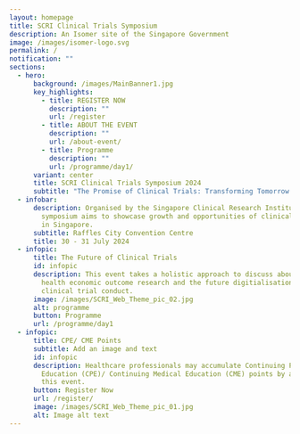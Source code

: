 ```yaml
---
layout: homepage
title: SCRI Clinical Trials Symposium
description: An Isomer site of the Singapore Government
image: /images/isomer-logo.svg
permalink: /
notification: ""
sections:
  - hero:
      background: /images/MainBanner1.jpg
      key_highlights:
        - title: REGISTER NOW
          description: ""
          url: /register
        - title: ABOUT THE EVENT
          description: ""
          url: /about-event/
        - title: Programme
          description: ""
          url: /programme/day1/
      variant: center
      title: SCRI Clinical Trials Symposium 2024
      subtitle: "The Promise of Clinical Trials: Transforming Tomorrow's  Health"
  - infobar:
      description: Organised by the Singapore Clinical Research Institute, the two-day
        symposium aims to showcase growth and opportunities of clinical trials
        in Singapore.
      subtitle: Raffles City Convention Centre
      title: 30 - 31 July 2024
  - infopic:
      title: The Future of Clinical Trials
      id: infopic
      description: This event takes a holistic approach to discuss about importance of
        health economic outcome research and the future digitialisation of
        clinical trial conduct.
      image: /images/SCRI_Web_Theme_pic_02.jpg
      alt: programme
      button: Programme
      url: /programme/day1
  - infopic:
      title: CPE/ CME Points
      subtitle: Add an image and text
      id: infopic
      description: Healthcare professionals may accumulate Continuing Professional
        Education (CPE)/ Continuing Medical Education (CME) points by attending
        this event.
      button: Register Now
      url: /register/
      image: /images/SCRI_Web_Theme_pic_01.jpg
      alt: Image alt text
---
```

